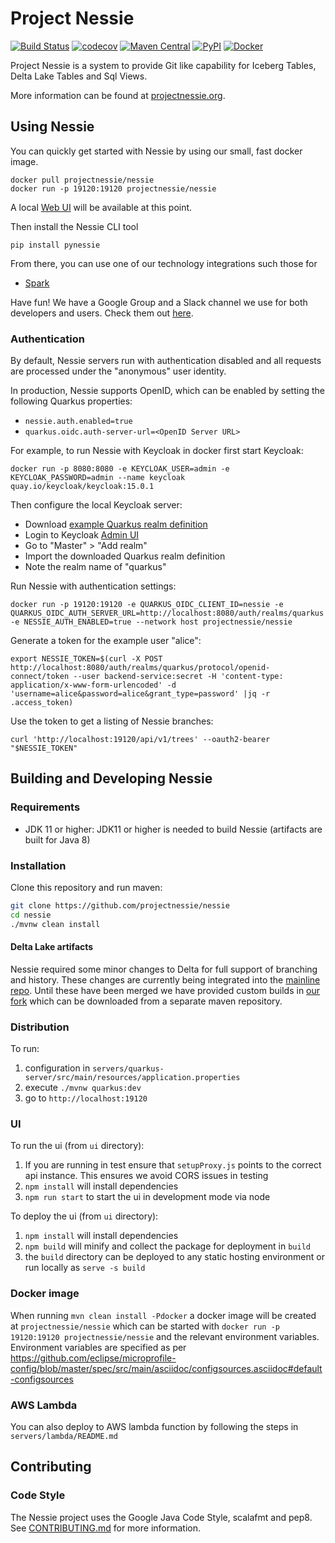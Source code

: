 # Project Nessie

[![Build Status](https://github.com/projectnessie/nessie/workflows/Main%20CI/badge.svg)](https://github.com/projectnessie/nessie/actions)
[![codecov](https://codecov.io/gh/projectnessie/nessie/branch/main/graph/badge.svg?token=W9J9ZUYO1Y)](https://codecov.io/gh/projectnessie/nessie)
[![Maven Central](https://img.shields.io/maven-central/v/org.projectnessie/nessie)](https://search.maven.org/artifact/org.projectnessie/nessie)
[![PyPI](https://img.shields.io/pypi/v/pynessie.svg)](https://pypi.python.org/pypi/pynessie)
[![Docker](https://img.shields.io/docker/v/projectnessie/nessie/latest?label=docker)](https://hub.docker.com/r/projectnessie/nessie)

Project Nessie is a system to provide Git like capability for Iceberg Tables, Delta Lake Tables and Sql Views.

More information can be found at [projectnessie.org](https://projectnessie.org/).


## Using Nessie

You can quickly get started with Nessie by using our small, fast docker image.

```
docker pull projectnessie/nessie
docker run -p 19120:19120 projectnessie/nessie
```

A local [Web UI](https://projectnessie.org/tools/ui/) will be available at this point.

Then install the Nessie CLI tool

```
pip install pynessie
```

From there, you can use one of our technology integrations such those for 

* [Spark](https://projectnessie.org/tools/spark/)

Have fun! We have a Google Group and a Slack channel we use for both developers and 
users. Check them out [here](https://projectnessie.org/develop/).

### Authentication

By default, Nessie servers run with authentication disabled and all requests are processed under the "anonymous"
user identity.

In production, Nessie supports OpenID, which can be enabled by setting the following Quarkus properties:
* `nessie.auth.enabled=true`
* `quarkus.oidc.auth-server-url=<OpenID Server URL>`

For example, to run Nessie with Keycloak in docker first start Keycloak:

```
docker run -p 8080:8080 -e KEYCLOAK_USER=admin -e KEYCLOAK_PASSWORD=admin --name keycloak quay.io/keycloak/keycloak:15.0.1
```

Then configure the local Keycloak server:
* Download [example Quarkus realm definition](https://raw.githubusercontent.com/quarkusio/quarkus-quickstarts/main/security-openid-connect-quickstart/config/quarkus-realm.json)
* Login to Keycloak [Admin UI](http://localhost:8080/auth/admin/)
* Go to "Master" > "Add realm"
* Import the downloaded Quarkus realm definition
* Note the realm name of "quarkus"

Run Nessie with authentication settings:
```
docker run -p 19120:19120 -e QUARKUS_OIDC_CLIENT_ID=nessie -e QUARKUS_OIDC_AUTH_SERVER_URL=http://localhost:8080/auth/realms/quarkus -e NESSIE_AUTH_ENABLED=true --network host projectnessie/nessie
```

Generate a token for the example user "alice":
```shell
export NESSIE_TOKEN=$(curl -X POST http://localhost:8080/auth/realms/quarkus/protocol/openid-connect/token --user backend-service:secret -H 'content-type: application/x-www-form-urlencoded' -d 'username=alice&password=alice&grant_type=password' |jq -r .access_token)
```

Use the token to get a listing of Nessie branches:
```
curl 'http://localhost:19120/api/v1/trees' --oauth2-bearer "$NESSIE_TOKEN"
```

## Building and Developing Nessie

### Requirements

- JDK 11 or higher: JDK11 or higher is needed to build Nessie (artifacts are built 
  for Java 8)

### Installation

Clone this repository and run maven:
```bash
git clone https://github.com/projectnessie/nessie
cd nessie
./mvnw clean install
```

#### Delta Lake artifacts

Nessie required some minor changes to Delta for full support of branching and history. These changes are currently being integrated into the [mainline repo](https://github.com/delta-io/delta). Until these have been merged we have provided custom builds in [our fork](https://github.com/projectnessie/delta) which can be downloaded from a separate maven repository. 

### Distribution
To run:
1. configuration in `servers/quarkus-server/src/main/resources/application.properties`
2. execute `./mvnw quarkus:dev`
3. go to `http://localhost:19120`

### UI 
To run the ui (from `ui` directory):
1. If you are running in test ensure that `setupProxy.js` points to the correct api instance. This ensures we avoid CORS
issues in testing
2. `npm install` will install dependencies
3. `npm run start` to start the ui in development mode via node

To deploy the ui (from `ui` directory):
1. `npm install` will install dependencies
2. `npm build` will minify and collect the package for deployment in `build`
3. the `build` directory can be deployed to any static hosting environment or run locally as `serve -s build`

### Docker image

When running `mvn clean install -Pdocker` a docker image will be created at `projectnessie/nessie` which can be started 
with `docker run -p 19120:19120 projectnessie/nessie` and the relevant environment variables. Environment variables
are specified as per https://github.com/eclipse/microprofile-config/blob/master/spec/src/main/asciidoc/configsources.asciidoc#default-configsources  


### AWS Lambda
You can also deploy to AWS lambda function by following the steps in `servers/lambda/README.md`
 

## Contributing

### Code Style

The Nessie project uses the Google Java Code Style, scalafmt and pep8.
See [CONTRIBUTING.md](./CONTRIBUTING.md) for more information.
